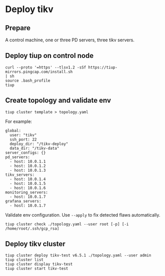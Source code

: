 # Deploy tikv

## Prepare

A control machine, one or three PD servers, three tikv servers.

## Deploy tiup on control node

```
curl --proto '=https' --tlsv1.2 -sSf https://tiup-mirrors.pingcap.com/install.sh
| sh
source .bash_profile
tiup
```

## Create topology and validate env

```
tiup cluster template > topology.yaml
```

For example:
```
global:
  user: "tikv"
  ssh_port: 22
  deploy_dir: "/tikv-deploy"
  data_dir: "/tikv-data"
server_configs: {}
pd_servers:
  - host: 10.0.1.1
  - host: 10.0.1.2
  - host: 10.0.1.3
tikv_servers:
  - host: 10.0.1.4
  - host: 10.0.1.5
  - host: 10.0.1.6
monitoring_servers:
  - host: 10.0.1.7
grafana_servers:
  - host: 10.0.1.7
```

Validate env configuration. Use `--apply` to fix detected flaws automatically.
```
tiup cluster check ./topology.yaml --user root [-p] [-i /home/root/.ssh/gcp_rsa]
```

## Deploy tikv cluster
```
tiup cluster deploy tikv-test v6.5.1 ./topology.yaml --user admin
tiup cluster list
tiup cluster display tikv-test
tiup cluster start tikv-test
```
